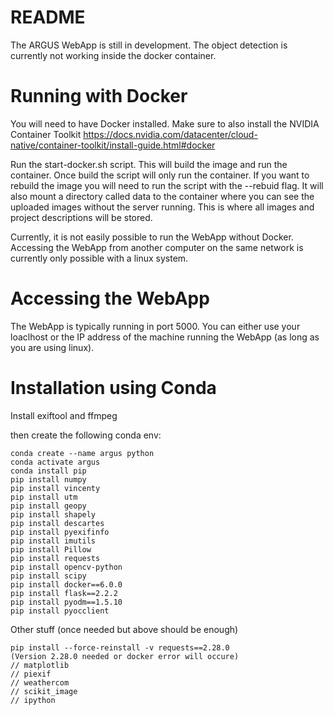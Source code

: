 README
======

The ARGUS WebApp is still in development.
The object detection is currently not working inside the docker container.

Running with Docker
===================
You will need to have Docker installed.
Make sure to also install the NVIDIA Container Toolkit
https://docs.nvidia.com/datacenter/cloud-native/container-toolkit/install-guide.html#docker

Run the start-docker.sh script.
This will build the image and run the container.
Once build the script will only run the container.
If you want to rebuild the image you will need to run the script with the --rebuid flag.
It will also mount a directory called data to the container where you can see the uploaded images without the server running.
This is where all images and project descriptions will be stored.

Currently, it is not easily possible to run the WebApp without Docker.
Accessing the WebApp from another computer on the same network is currently only possible with a linux system.


Accessing the WebApp
====================
The WebApp is typically running in port 5000.
You can either use your loaclhost or the IP address of the machine running the WebApp (as long as you are using linux).



Installation  using Conda
=========================
Install exiftool and ffmpeg 

then create the following conda env:
```
conda create --name argus python
conda activate argus
conda install pip 
pip install numpy
pip install vincenty
pip install utm
pip install geopy
pip install shapely
pip install descartes
pip install pyexifinfo
pip install imutils
pip install Pillow 
pip install requests
pip install opencv-python
pip install scipy
pip install docker==6.0.0
pip install flask==2.2.2
pip install pyodm==1.5.10
pip install pyocclient
```

Other stuff (once needed but above should be enough)
```
pip install --force-reinstall -v requests==2.28.0
(Version 2.28.0 needed or docker error will occure)
// matplotlib
// piexif
// weathercom
// scikit_image
// ipython
```
